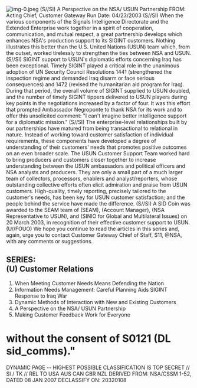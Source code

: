 ![img-0.jpeg](img-0.jpeg)
(S//SI) A Perspective on the NSA/ USUN Partnership
FROM:
Acting Chief, Customer Gateway
Run Date: 04/23/2003
(S//SI) When the various components of the Signals Intelligence Directorate and the Extended Enterprise work together in a spirit of cooperation, communication, and mutual respect, a great partnership develops which enhances NSA's production support to its SIGINT customers. Nothing illustrates this better than the U.S. United Nations (USUN) team which, from the outset, worked tirelessly to strengthen the ties between NSA and USUN.
(S//SI) SIGINT support to USUN's diplomatic efforts concerning Iraq has been exceptional. Timely SIGINT played a critical role in the unanimous adoption of UN Security Council Resolutions 1441 (strengthened the inspection regime and demanded Iraq disarm or face serious consequences) and 1472 (revised the humanitarian aid program for Iraq). During that period, the overall volume of SIGINT supplied to USUN doubled, and the number of timely SIGINT tippers delivered to USUN players during key points in the negotiations increased by a factor of four. It was this effort that prompted Ambassador Negroponte to thank NSA for its work and to offer this unsolicited comment: "I can't imagine better intelligence support for a diplomatic mission."
(S//SI) The enterprise-level relationships built by our partnerships have matured from being transactional to relational in nature. Instead of working toward customer satisfaction of individual requirements, these components have developed a degree of understanding of their customers' needs that promotes positive outcomes on an even broader scale. The USUN Customer Support Team worked hard to bring producers and customers closer together to increase understanding between the USUN ambassadors and political officers and NSA analysts and producers. They are only a small part of a much larger team of collectors, processors, enablers and analyst/reporters, whose outstanding collective efforts often elicit admiration and praise from USUN customers. High-quality, timely reporting, precisely tailored to the customer's needs, has been key for USUN customer satisfaction; and the people behind the service have made the difference.
(S//SI) A SID Coin was awarded to the SEAM team of (SEAM), (Account Manager), (NSA Representative to USUN), and (SINIO for Global and Multilateral Issues) on 20 March 2003, in recognition of their effective customer support to USUN.
(U//FOUO) We hope you continue to read the articles in this series and, again, urge you to contact Customer Gateway Chief of Staff, S11, @NSA, with any comments or suggestions.

## SERIES: <br> (U) Customer Relations

1. When Meeting Customer Needs Means Defending the Nation
2. Information Needs Management: Careful Planning Aids SIGINT Response to Iraq War
3. Dynamic Methods of Interaction with New and Existing Customers
4. A Perspective on the NSA/ USUN Partnership
5. Making Customer Feedback Work for Everyone
# without the consent of S0121 (DL sid_comms)." 

DYNAMIC PAGE -- HIGHEST POSSIBLE CLASSIFICATION IS TOP SECRET // SI / TK // REL TO USA AUS CAN GBR NZL
DERIVED FROM: NSA/CSSM 1-52, DATED 08 JAN 2007 DECLASSIFY ON: 20320108
